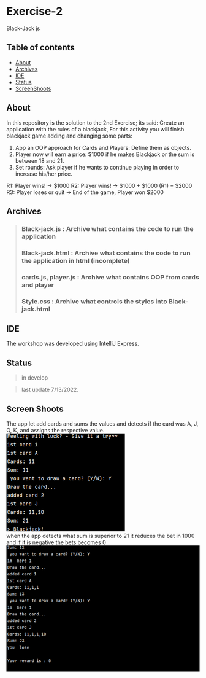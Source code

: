 # Exercise-2
 Black-Jack js

## Table of contents

- [About](#about)
- [Archives](#archives)
- [IDE](#ide)
- [Status](#status)
- [ScreenShoots](#screen-shoots)


## About
In this repository is the solution to the 2nd Exercise; its said: 
Create an application with  the rules of a blackjack,
For this activity you will finish blackjack game adding and changing some parts:

1. App an OOP approach for Cards and Players: Define them as objects.
2. Player now will earn a price: $1000 if he makes Blackjack or the sum is between 18 and 21.
3. Set rounds: Ask player if he wants to continue playing in order to increase his/her price.

R1: Player wins! -> $1000
R2: Player wins! -> $1000 + $1000 (R1) = $2000
R3: Player loses or quit -> End of the game, Player won $2000


## Archives

> ### Black-jack.js          : Archive what contains the code to run  the application 
> ### Black-jack.html        : Archive what contains the code to run  the application in  html (incomplete)
> ### cards.js, player.js    : Archive what contains OOP from  cards and player
> ### Style.css              : Archive what controls the styles into Black-jack.html 
>
## IDE

The workshop was developed using IntelliJ Express.  



## Status
>in develop

>last update 7/13/2022.    

## Screen Shoots
The app let add cards and sums the values and detects if the card was A, J, Q, K,  and assigns the respective value.  
<img src="blackjack pic.png">  
when  the app detects what sum is superior to  21 it reduces the bet in 1000 and if it is negative the bets becomes 0  
<img src="reward.png">
